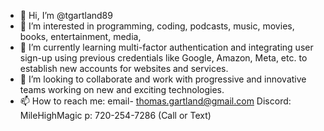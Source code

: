 - 👋 Hi, I’m @tgartland89
- 👀 I’m interested in programming, coding, podcasts, music, movies, books, entertainment, media, 
- 🌱 I’m currently learning multi-factor authentication and integrating user sign-up using previous credentials like Google, Amazon, Meta, etc. to establish new accounts for websites and services. 
- 💞️ I’m looking to collaborate  and work with progressive and innovative teams working on new and exciting technologies. 
- 📫 How to reach me: email- thomas.gartland@gmail.com Discord: MileHighMagic p: 720-254-7286 (Call or Text) 

<!---
tgartland89/tgartland89 is a ✨ special ✨ repository because its `README.md` (this file) appears on your GitHub profile.
You can click the Preview link to take a look at your changes.
--->
